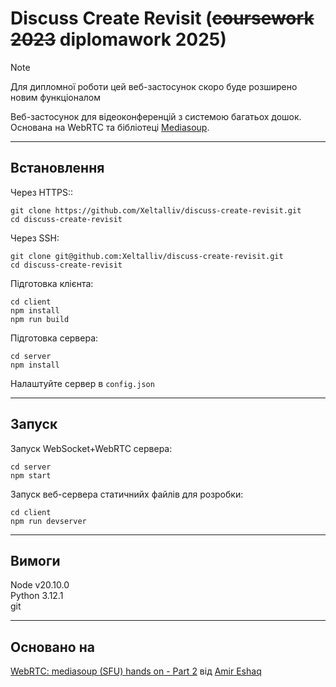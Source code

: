# Discuss Create Revisit (~~coursework 2023~~ diplomawork 2025)

> [!NOTE]
> Для дипломної роботи цей веб-застосунок скоро буде розширено новим функціоналом

Веб-застосунок для відеоконференцій з системою багатьох дошок.
Основана на WebRTC та бібліотеці [Mediasoup](https://mediasoup.org/).

---

## Встановлення

Через HTTPS::
```
git clone https://github.com/Xeltalliv/discuss-create-revisit.git
cd discuss-create-revisit
```

Через SSH:
```
git clone git@github.com:Xeltalliv/discuss-create-revisit.git
cd discuss-create-revisit
```

Підготовка клієнта:
```
cd client
npm install
npm run build
```
Підготовка сервера:
```
cd server
npm install
```
Налаштуйте сервер в `config.json`

---

## Запуск
Запуск WebSocket+WebRTC сервера:
```
cd server
npm start
```
Запуск веб-сервера статичнийх файлів для розробки:
```
cd client
npm run devserver
```

---

## Вимоги
Node v20.10.0  
Python 3.12.1  
git  

---

## Основано на
[WebRTC: mediasoup (SFU) hands on - Part 2](https://www.youtube.com/watch?v=FLxU6ftLJsE) від [Amir Eshaq](https://www.youtube.com/@amireshaq)